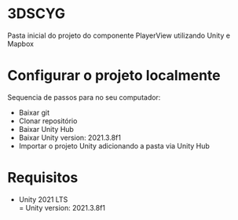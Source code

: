 # 3DSCYG
Pasta inicial do projeto do componente PlayerView utilizando Unity e Mapbox

# Configurar o projeto localmente 
Sequencia de passos para no seu computador: 
- Baixar git
- Clonar repositório
- Baixar Unity Hub
- Baixar Unity version: 2021.3.8f1
- Importar o projeto Unity adicionando a pasta via Unity Hub

# Requisitos
- Unity 2021 LTS  
= Unity version: 2021.3.8f1
